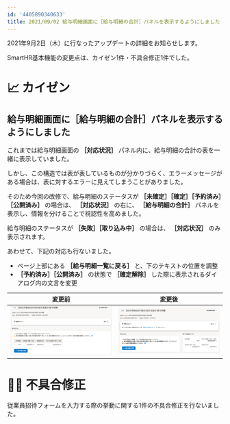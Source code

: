 ```yaml
---
id: '4405890340633'
title: 2021/09/02 給与明細画面に［給与明細の合計］パネルを表示するようにしました 他1件
---
```

2021年9月2日（木）に行なったアップデートの詳細をお知らせします。

SmartHR基本機能の変更点は、カイゼン1件・不具合修正1件でした。

# 📈 カイゼン

## 給与明細画面に［給与明細の合計］パネルを表示するようにしました

これまでは給与明細画面の **［対応状況］** パネル内に、給与明細の合計の表を一緒に表示していました。

しかし、この構造では表が表しているものが分かりづらく、エラーメッセージがある場合は、表に対するエラーに見えてしまうことがありました。

そのため今回の改修で、給与明細のステータスが **［未確定］［確定］［予約済み］［公開済み］** の場合は、 **［対応状況］** の右に、 **［給与明細の合計］** パネルを表示し、情報を分けることで視認性を高めました。

給与明細のステータスが **［失敗］［取り込み中］** の場合は、 **［対応状況］** のみ表示されます。

あわせて、下記の対応も行ないました。

- ページ上部にある **［給与明細一覧に戻る］** と、下のテキストの位置を調整
-  **［予約済み］［公開済み］** の状態で **［確定解除］** した際に表示されるダイアログ内の文言を変更

| 変更前 | 変更後 |
| --- | --- |
| ![](./2021___03__03_26____________SmartHR____________-2.png) | ![](./__________2021-09-03_9_57_34.png) |

# 👨‍⚕️ 不具合修正

従業員招待フォームを入力する際の挙動に関する1件の不具合修正を行ないました。
